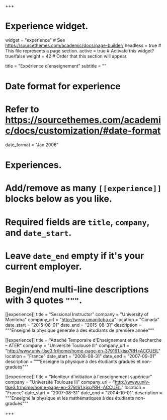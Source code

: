+++
# Experience widget.
widget = "experience"  # See https://sourcethemes.com/academic/docs/page-builder/
headless = true  # This file represents a page section.
active = true  # Activate this widget? true/false
weight = 42  # Order that this section will appear.

title = "Expérience d'enseignement"
subtitle = ""

# Date format for experience
#   Refer to https://sourcethemes.com/academic/docs/customization/#date-format
date_format = "Jan 2006"

# Experiences.
#   Add/remove as many `[[experience]]` blocks below as you like.
#   Required fields are `title`, `company`, and `date_start`.
#   Leave `date_end` empty if it's your current employer.
#   Begin/end multi-line descriptions with 3 quotes `"""`.

[[experience]]
  title = "Sessional Instructor"
  company = "University of Manitoba"
  company_url = "http://www.umanitoba.ca"
  location = "Canada"
  date_start = "2015-08-01"
  date_end = "2015-08-31"
  description = """Enseigné la physique générale à des étudiants de première année"""

  [[experience]]
    title = "Attaché Temporaire d'Enseignement et de Recherche – ATER"
    company = "Université Toulouse III"
    company_url = "http://www.univ-tlse3.fr/home/home-page-en-379161.kjsp?RH=ACCUEIL"
    location = "France"
    date_start = "2008-08-31"
    date_end = "2007-09-01"
    description = """Enseigné la physique à des étudiants gradués et non-gradués"""

  [[experience]]
    title = "Moniteur d'initiation à l'enseignement supérieur"
    company = "Université Toulouse III"
    company_url = "http://www.univ-tlse3.fr/home/home-page-en-379161.kjsp?RH=ACCUEIL"
    location = "France"
    date_start = "2007-08-31"
    date_end = "2004-10-01"
    description = """Enseigné la physique et les mathématiques à des étudiants non-gradués"""


+++
